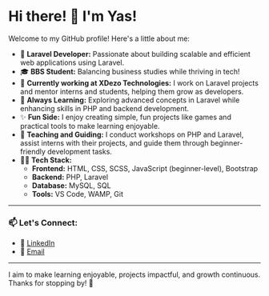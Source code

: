 # Hi there! 👋 I'm Yas!  

Welcome to my GitHub profile! Here's a little about me:

- 🌟 **Laravel Developer:** Passionate about building scalable and efficient web applications using Laravel.  
- 🎓 **BBS Student:** Balancing business studies while thriving in tech!  
- 🔭 **Currently working at XDezo Technologies:** I work on Laravel projects and mentor interns and students, helping them grow as developers.  
- 🌱 **Always Learning:** Exploring advanced concepts in Laravel while enhancing skills in PHP and backend development.  
- ✨ **Fun Side:** I enjoy creating simple, fun projects like games and practical tools to make learning enjoyable.  
- 🤝 **Teaching and Guiding:** I conduct workshops on PHP and Laravel, assist interns with their projects, and guide them through beginner-friendly development tasks.  
- 🧑‍💻 **Tech Stack:**  
  - **Frontend:** HTML, CSS, SCSS, JavaScript (beginner-level), Bootstrap  
  - **Backend:** PHP, Laravel  
  - **Database:** MySQL, SQL  
  - **Tools:** VS Code, WAMP, Git  

---

### 📫 Let's Connect:  
- 💼 [LinkedIn](https://www.linkedin.com/in/yas-shrestha-a69342263)  
- 📧 [Email](mailto:yeskumarshrestha1@gmail.com)  

---

I aim to make learning enjoyable, projects impactful, and growth continuous. Thanks for stopping by! 🚀

<!--
**PoggersPrime/PoggersPrime** is a ✨ _special_ ✨ repository because its `README.md` (this file) appears on your GitHub profile.

Here are some ideas to get you started:

- 🔭 I’m currently working on ...
- 🌱 I’m currently learning ...
- 👯 I’m looking to collaborate on ...
- 🤔 I’m looking for help with ...
- 💬 Ask me about ...
- 📫 How to reach me: ...
- 😄 Pronouns: ...
- ⚡ Fun fact: ...
-->
